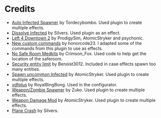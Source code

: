 # Credits

* [Auto Infected Spawner](https://forums.alliedmods.net/showthread.php?t=105661) by Tordecybombo. Used plugin to create multiple effects.
* [Dissolve Infected](https://forums.alliedmods.net/showthread.php?p=2587658) by Silvers. Used plugin as an effect.
* [Left 4 Downtown 2](https://forums.alliedmods.net/showthread.php?t=134032) by ProdigySim, AtomicStryker and psychonic.
* [New custom commands](https://forums.alliedmods.net/showthread.php?p=1251446) by honorcode23. I adapted some of the commands from this plugin to use as effects.
* [No Safe Room Medkits](https://forums.alliedmods.net/showthread.php?p=1032403) by Crimson_Fox. Used code to help get the location of the saferoom.
* [Security entity limit](https://forums.alliedmods.net/showthread.php?p=2316579) by Benoist3012. Included in case effects spawn too many entities.
* [Spawn uncommon Infected](https://forums.alliedmods.net/showthread.php?p=993523) by AtomicStryker. Used plugin to create multiple effects.
* [vdfplus](https://github.com/RoyalBingBong/vdfplus) by RoyalBingBong. Used in the configurator.
* [Weapon/Zombie Spawner](https://forums.alliedmods.net/showthread.php?t=109659) by Zuko. Used plugin to create multiple effects.
* [Weapon Damage Mod](https://forums.alliedmods.net/showthread.php?t=116668) by AtomicStryker. Used plugin to create multiple effects.
* [Plane Crash](https://forums.alliedmods.net/showthread.php?t=181517) by Silvers.